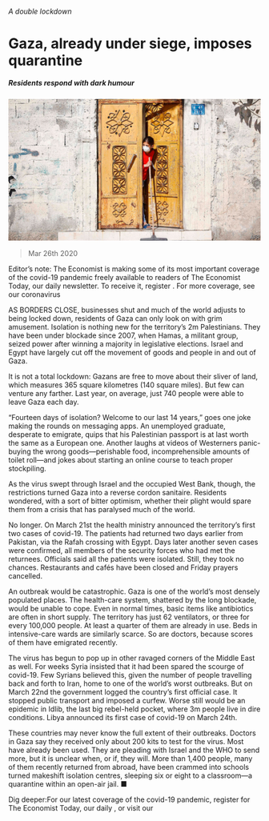 ###### A double lockdown

# Gaza, already under siege, imposes quarantine 

##### Residents respond with dark humour 

![image](images/20200328_MAP003_0.jpg) 

> Mar 26th 2020 

Editor’s note: The Economist is making some of its most important coverage of the covid-19 pandemic freely available to readers of The Economist Today, our daily newsletter. To receive it, register . For more coverage, see our coronavirus 

AS BORDERS CLOSE, businesses shut and much of the world adjusts to being locked down, residents of Gaza can only look on with grim amusement. Isolation is nothing new for the territory’s 2m Palestinians. They have been under blockade since 2007, when Hamas, a militant group, seized power after winning a majority in legislative elections. Israel and Egypt have largely cut off the movement of goods and people in and out of Gaza.

It is not a total lockdown: Gazans are free to move about their sliver of land, which measures 365 square kilometres (140 square miles). But few can venture any farther. Last year, on average, just 740 people were able to leave Gaza each day.


“Fourteen days of isolation? Welcome to our last 14 years,” goes one joke making the rounds on messaging apps. An unemployed graduate, desperate to emigrate, quips that his Palestinian passport is at last worth the same as a European one. Another laughs at videos of Westerners panic-buying the wrong goods—perishable food, incomprehensible amounts of toilet roll—and jokes about starting an online course to teach proper stockpiling.

As the virus swept through Israel and the occupied West Bank, though, the restrictions turned Gaza into a reverse cordon sanitaire. Residents wondered, with a sort of bitter optimism, whether their plight would spare them from a crisis that has paralysed much of the world.

No longer. On March 21st the health ministry announced the territory’s first two cases of covid-19. The patients had returned two days earlier from Pakistan, via the Rafah crossing with Egypt. Days later another seven cases were confirmed, all members of the security forces who had met the returnees. Officials said all the patients were isolated. Still, they took no chances. Restaurants and cafés have been closed and Friday prayers cancelled.

An outbreak would be catastrophic. Gaza is one of the world’s most densely populated places. The health-care system, shattered by the long blockade, would be unable to cope. Even in normal times, basic items like antibiotics are often in short supply. The territory has just 62 ventilators, or three for every 100,000 people. At least a quarter of them are already in use. Beds in intensive-care wards are similarly scarce. So are doctors, because scores of them have emigrated recently.

The virus has begun to pop up in other ravaged corners of the Middle East as well. For weeks Syria insisted that it had been spared the scourge of covid-19. Few Syrians believed this, given the number of people travelling back and forth to Iran, home to one of the world’s worst outbreaks. But on March 22nd the government logged the country’s first official case. It stopped public transport and imposed a curfew. Worse still would be an epidemic in Idlib, the last big rebel-held pocket, where 3m people live in dire conditions. Libya announced its first case of covid-19 on March 24th.

These countries may never know the full extent of their outbreaks. Doctors in Gaza say they received only about 200 kits to test for the virus. Most have already been used. They are pleading with Israel and the WHO to send more, but it is unclear when, or if, they will. More than 1,400 people, many of them recently returned from abroad, have been crammed into schools turned makeshift isolation centres, sleeping six or eight to a classroom—a quarantine within an open-air jail. ■

Dig deeper:For our latest coverage of the covid-19 pandemic, register for The Economist Today, our daily , or visit our 


